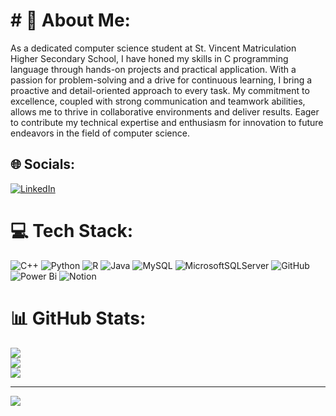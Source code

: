 # # 💫 About Me:
As a dedicated computer science student at St. Vincent Matriculation Higher Secondary School, I have honed my skills in C programming language through hands-on projects and practical application. With a passion for problem-solving and a drive for continuous learning, I bring a proactive and detail-oriented approach to every task. My commitment to excellence, coupled with strong communication and teamwork abilities, allows me to thrive in collaborative environments and deliver results. Eager to contribute my technical expertise and enthusiasm for innovation to future endeavors in the field of computer science.


## 🌐 Socials:
[![LinkedIn](https://img.shields.io/badge/LinkedIn-%230077B5.svg?logo=linkedin&logoColor=white)](https://linkedin.com/in/jeraldjacob) 

# 💻 Tech Stack:
![C++](https://img.shields.io/badge/c++-%2300599C.svg?style=for-the-badge&logo=c%2B%2B&logoColor=white) ![Python](https://img.shields.io/badge/python-3670A0?style=for-the-badge&logo=python&logoColor=ffdd54) ![R](https://img.shields.io/badge/r-%23276DC3.svg?style=for-the-badge&logo=r&logoColor=white) ![Java](https://img.shields.io/badge/java-%23ED8B00.svg?style=for-the-badge&logo=openjdk&logoColor=white) ![MySQL](https://img.shields.io/badge/mysql-4479A1.svg?style=for-the-badge&logo=mysql&logoColor=white) ![MicrosoftSQLServer](https://img.shields.io/badge/Microsoft%20SQL%20Server-CC2927?style=for-the-badge&logo=microsoft%20sql%20server&logoColor=white) ![GitHub](https://img.shields.io/badge/github-%23121011.svg?style=for-the-badge&logo=github&logoColor=white) ![Power Bi](https://img.shields.io/badge/power_bi-F2C811?style=for-the-badge&logo=powerbi&logoColor=black) ![Notion](https://img.shields.io/badge/Notion-%23000000.svg?style=for-the-badge&logo=notion&logoColor=white)
# 📊 GitHub Stats:
![](https://github-readme-stats.vercel.app/api?username=JERALDJACOB11&theme=dark&hide_border=false&include_all_commits=false&count_private=false)<br/>
![](https://nirzak-streak-stats.vercel.app/?user=JERALDJACOB11&theme=dark&hide_border=false)<br/>
![](https://github-readme-stats.vercel.app/api/top-langs/?username=JERALDJACOB11&theme=dark&hide_border=false&include_all_commits=false&count_private=false&layout=compact)

---
[![](https://visitcount.itsvg.in/api?id=JERALDJACOB11&icon=0&color=0)](https://visitcount.itsvg.in)

<!-- Proudly created with GPRM ( https://gprm.itsvg.in ) -->
